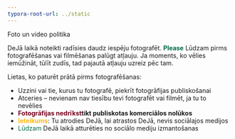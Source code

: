 ```yaml
---
typora-root-url: ../static
---
```


Foto un video politika

DeJā laikā noteikti radīsies daudz iespēju fotografēt. <span style="color:#006a44;">**Please**</span>  Lūdzam pirms fotografēšanas vai filmēšanas palūgt atļauju. Ja moments, ko vēlies iemūžināt, tūlīt zudīs, tad pajautā atļauju uzreiz pēc tam.

Lietas, ko paturēt prātā pirms fotografēšanas:

- Uzzini vai tie, kurus tu fotografē, piekrīt fotogrāfijas publiskošanai
- Atceries – nevienam nav tiesību tevi fotografēt vai filmēt, ja tu to nevēlies
- <span style="color:#77011e;">**Fotogrāfijas nedrīkst</span>tikt publiskotas komerciālos nolūkos**
- <span style="color:#fdb913;">**Ieteikums**</span>:  Tu atrodies DeJā, lai atrastos DeJā, nevis sociālajos medijos
- <span style="color:#006a44;">Lūdzam</span> DeJā laikā atturēties no sociālo mediju izmantošanas
